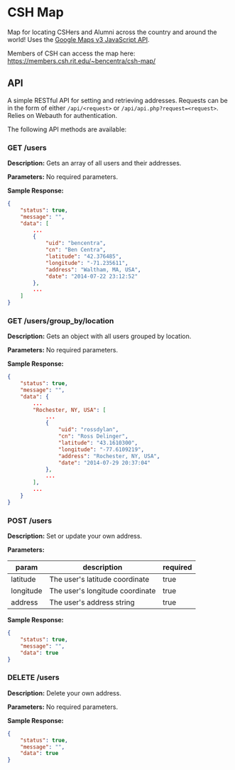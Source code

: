 CSH Map
=======

Map for locating CSHers and Alumni across the country and around the world! Uses the [Google Maps v3 JavaScript API](https://developers.google.com/maps/documentation/javascript/).

Members of CSH can access the map here: https://members.csh.rit.edu/~bencentra/csh-map/

API
---

A simple RESTful API for setting and retrieving addresses. Requests can be in the form of either `/api/<request>` or `/api/api.php?request=<request>`. Relies on Webauth for authentication.

The following API methods are available:

### GET /users

__Description:__ Gets an array of all users and their addresses.

__Parameters:__ No required parameters.

__Sample Response:__

```json
{
    "status": true,
    "message": "",
    "data": [
        ...
        {
            "uid": "bencentra",
            "cn": "Ben Centra",
            "latitude": "42.376485",
            "longitude": "-71.235611",
            "address": "Waltham, MA, USA",
            "date": "2014-07-22 23:12:52"
        },
        ...
    ]
}
```

### GET /users/group_by/location

__Description:__ Gets an object with all users grouped by location.

__Parameters:__ No required parameters.

__Sample Response:__

```json
{
    "status": true,
    "message": "",
    "data": {
        ...
        "Rochester, NY, USA": [
            ...
            {
                "uid": "rossdylan",
                "cn": "Ross Delinger",
                "latitude": "43.1610300",
                "longitude": "-77.6109219",
                "address": "Rochester, NY, USA",
                "date": "2014-07-29 20:37:04"
            },
            ...
        ],
        ...
    }
}
```

### POST /users

__Description:__ Set or update your own address.

__Parameters:__ 

param|description|required
---|---|---
latitude|The user's latitude coordinate|true
longitude|The user's longitude coordinate|true
address|The user's address string|true

__Sample Response:__

```json
{
    "status": true,
    "message": "",
    "data": true
}
```

### DELETE /users

__Description:__ Delete your own address.

__Parameters:__ No required parameters.

__Sample Response:__

```json
{
    "status": true,
    "message": "",
    "data": true
}
```
